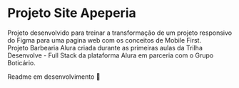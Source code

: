 # Projeto Site Apeperia

Projeto desenvolvido para treinar a transformação de um projeto responsivo do Figma para uma pagina web com os conceitos de Mobile First.<br>
Projeto Barbearia Alura criada durante as primeiras aulas da Trilha Desenvolve - Full Stack da plataforma Alura em parceria com o Grupo Boticário. <br>

Readme em desenvolvimento 🚧
